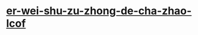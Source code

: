 # [er-wei-shu-zu-zhong-de-cha-zhao-lcof](https://leetcode-cn.com/problems/er-wei-shu-zu-zhong-de-cha-zhao-lcof)

